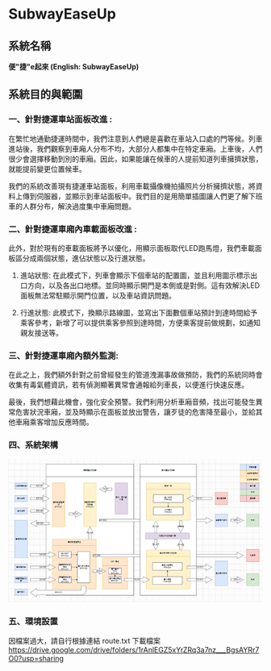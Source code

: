 # SubwayEaseUp
##	系統名稱
**便"捷"e起來 (English: SubwayEaseUp)**

## 系統目的與範圍
### 一、針對捷運車站面板改進 :
在繁忙地通勤捷運時間中，我們注意到人們總是喜歡在車站入口處的門等候。列車進站後，我們觀察到車廂人分布不均，大部分人都集中在特定車廂。上車後，人們很少會選擇移動到別的車廂。因此，如果能讓在候車的人提前知道列車擁擠狀態，就能提前變更位置候車。

我們的系統改善現有捷運車站面板，利用車載攝像機拍攝照片分析擁擠狀態，將資料上傳到伺服器，並顯示到車站面板中。我們目的是用簡單插圖讓人們更了解下班車的人群分布，解決過度集中車廂問題。

### 二、針對捷運車廂內車載面板改進 :
此外，對於現有的車載面板將予以優化，用顯示面板取代LED跑馬燈，我們車載面板區分成兩個狀態，進佔狀態以及行進狀態。

1.	進站狀態:
    在此模式下，列車會顯示下個車站的配置圖，並且利用圖示標示出口方向，以及各出口地標。並同時顯示開門是本側或是對側。這有效解決LED 面板無法常駐顯示開門位置，以及車站資訊問題。

2.	行進狀態: 
    此模式下，換顯示路線圖，並寫出下面數個車站預計到達時間給予乘客參考，新增了可以提供乘客參照到達時間，方便乘客提前做規劃，如通知親友接送等。

### 三、針對捷運車廂內額外監測:
在此之上，我們額外針對之前曾經發生的管道洩漏事故做預防，我們的系統同時會收集有毒氣體資訊，若有偵測顯著異常會通報給列車長，以便進行快速反應。

最後，我們想藉此機會，強化安全預警。我們利用分析車廂音頻，找出可能發生異常危害狀況車廂，並及時顯示在面板並放出警告，讓歹徒的危害降至最小，並給其他車廂乘客增加反應時間。

### 四、系統架構
![image](./Report/image.png)

### 五、環境設置
因檔案過大，請自行根據連結 route.txt 下載檔案
https://drive.google.com/drive/folders/1rAnlEGZ5xYrZRq3a7nz___BgsAYRr7O0?usp=sharing

